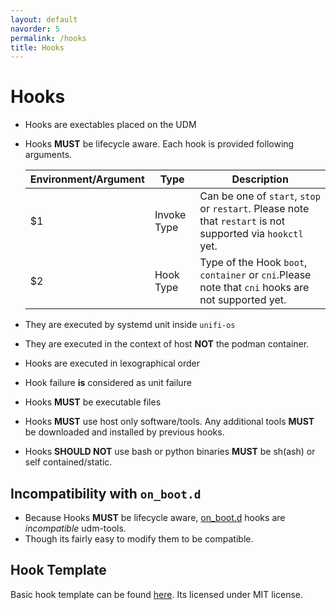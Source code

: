 ```yaml
---
layout: default
navorder: 5
permalink: /hooks
title: Hooks
---
```


# Hooks

- Hooks are exectables placed on the UDM
- Hooks **MUST** be lifecycle aware. Each hook is provided following arguments.

    | Environment/Argument | Type | Description
    |---|---|---
    | $1 | Invoke Type | Can be one of `start`, `stop` or `restart`. Please note that `restart` is not supported via `hookctl` yet.
    | $2 | Hook Type   | Type of the Hook `boot`, `container` or `cni`.Please note that `cni` hooks are not supported yet.
- They are executed by systemd unit inside `unifi-os`
- They are executed in the context of host **NOT** the podman container.
- Hooks are executed in lexographical order
- Hook failure **is** considered as unit failure
- Hooks **MUST** be executable files
- Hooks **MUST** use host only software/tools. Any additional tools
**MUST** be downloaded and installed by previous hooks.
- Hooks **SHOULD NOT** use bash or python binaries **MUST** be sh(ash) or self contained/static.

## Incompatibility with `on_boot.d`

- Because Hooks **MUST** be lifecycle aware,
<a href="https://github.com/boostchicken-dev/udm-utilities" rel="noreferrer">on_boot.d</a>
hooks are _incompatible_ udm-tools.
- Though its fairly easy to modify them to be compatible.

## Hook Template

Basic hook template can be found [here](./examples/template.sh).
Its licensed under MIT license.
